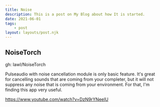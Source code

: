 ```yaml
---
title: Noise
description: This is a post on My Blog about how It is started.
date: 2021-06-01
tags:
    - post
layout: layouts/post.njk
---
```


## NoiseTorch
gh: lawl/NoiseTorch

Pulseaudio with noise cancellation module is only basic feature. It's great for cancelling sounds that are coming
from your completer, but it will not suppress any noise that is coming from your
environment. For that, I'm finding this app very useful.

https://www.youtube.com/watch?v=DzN9rYNeeIU


